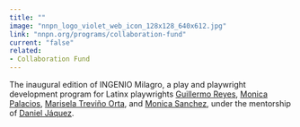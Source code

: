 ```yaml
---
title: ""
image: "nnpn_logo_violet_web_icon_128x128_640x612.jpg"
link: "nnpn.org/programs/collaboration-fund"
current: "false"
related:
- Collaboration Fund
---
```


The inaugural edition of INGENIO Milagro, a play and playwright development program for Latinx playwrights [Guillermo Reyes](https://newplayexchange.org/users/273/guillermo-reyes), [Monica Palacios](https://newplayexchange.org/users/17368/monica-palacios), [Marisela Treviño Orta](https://newplayexchange.org/users/148/marisela-trevi%C3%B1o-orta), and [Monica Sanchez](https://newplayexchange.org/users/18127/monica-sanchez), under the mentorship of [Daniel Jáquez](https://newplayexchange.org/users/3354/daniel-j%C3%A1quez).

